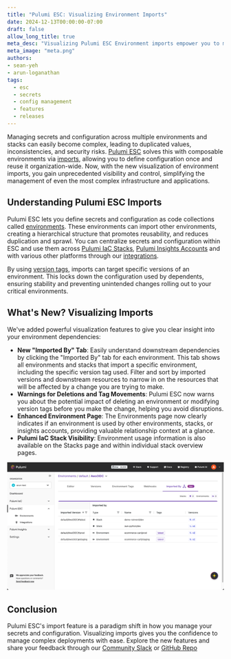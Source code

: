 ```yaml
---
title: "Pulumi ESC: Visualizing Environment Imports"
date: 2024-12-13T00:00:00-07:00
draft: false
allow_long_title: true
meta_desc: "Visualizing Pulumi ESC Environment imports empower you to manage and update your secrets and configuration with confidence."
meta_image: "meta.png"
authors:
- sean-yeh
- arun-loganathan
tags:
  - esc
  - secrets
  - config management
  - features
  - releases
---
```


Managing secrets and configuration across multiple environments and stacks can easily become complex, leading to duplicated values, inconsistencies, and security risks. [Pulumi ESC](/product/esc) solves this with composable environments via [imports](/docs/esc/environments/imports/), allowing you to define configuration once and reuse it organization-wide.  Now, with the new visualization of environment imports, you gain unprecedented visibility and control, simplifying the management of even the most complex infrastructure and applications.

<!--more-->

## Understanding Pulumi ESC Imports

Pulumi ESC lets you define secrets and configuration as code collections called [environments](/docs/esc/environments/working-with-environments/). These environments can import other environments, creating a hierarchical structure that promotes reusability, and reduces duplication and sprawl. You can centralize secrets and configuration within ESC and use them across [Pulumi IaC Stacks](/docs/esc/integrations/infrastructure/pulumi-iac/), [Pulumi Insights Accounts](/docs/pulumi-cloud/insights/accounts/) and with various other platforms through our [integrations](/docs/esc/integrations/).

By using [version tags](/docs/esc/environments/versioning/#tagging-versions), imports can target specific versions of an environment. This locks down the configuration used by dependents, ensuring stability and preventing unintended changes rolling out to your critical environments. 

## What's New? Visualizing Imports

We've added powerful visualization features to give you clear insight into your environment dependencies:

- **New "Imported By" Tab**: Easily understand downstream dependencies by clicking the "Imported By" tab for each environment. This tab shows all environments and stacks that import a specific environment, including the specific version tag used. Filter and sort by imported versions and downstream resources to narrow in on the resources that will be affected by a change you are trying to make. 
- **Warnings for Deletions and Tag Movements**: Pulumi ESC now warns you about the potential impact of deleting an environment or modifying version tags before you make the change, helping you avoid disruptions.
- **Enhanced Environment Page**: The Environments page now clearly indicates if an environment is used by other environments, stacks, or insights accounts, providing valuable relationship context at a glance.
- **Pulumi IaC Stack Visibility**: Environment usage information is also available on the Stacks page and within individual stack overview pages.

![Imported by Visual](imported-by.png)

## Conclusion 

Pulumi ESC's import feature is a paradigm shift in how you manage your secrets and configuration. Visualizing imports gives you the confidence to manage complex deployments with ease. Explore the new features and share your feedback through our [Community Slack](/community/) or [GitHub Repo](https://github.com/pulumi/esc/issues/new/choose)